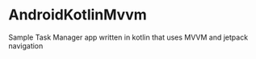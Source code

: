 # AndroidKotlinMvvm
Sample Task Manager app written in kotlin that uses MVVM and jetpack navigation 
